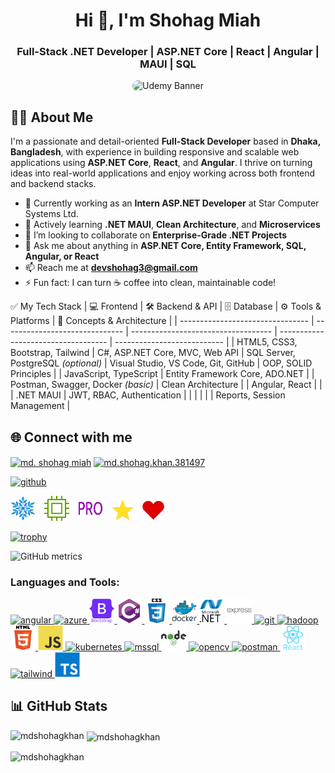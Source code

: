 

<h1 align="center">Hi 👋, I'm Shohag Miah</h1>
<h3 align="center">Full-Stack .NET Developer | ASP.NET Core | React | Angular | MAUI | SQL</h3>

<p align="center">
  <img src="https://img-c.udemycdn.com/course/750x422/2842536_694c.jpg" alt="Udemy Banner" width="100%" height="300px" style="object-fit: cover; border-radius: 10px;" />
</p>














## 👨‍💻 About Me

I'm a passionate and detail-oriented **Full-Stack Developer** based in **Dhaka, Bangladesh**, with experience in building responsive and scalable web applications using **ASP.NET Core**, **React**, and **Angular**. I thrive on turning ideas into real-world applications and enjoy working across both frontend and backend stacks.

- 🔭 Currently working as an **Intern ASP.NET Developer** at Star Computer Systems Ltd.
- 🌱 Actively learning **.NET MAUI**, **Clean Architecture**, and **Microservices**
- 👯 I’m looking to collaborate on **Enterprise-Grade .NET Projects**
- 💬 Ask me about anything in **ASP.NET Core, Entity Framework, SQL, Angular, or React**
- 📫 Reach me at **devshohag3@gmail.com**
- ⚡ Fun fact: I can turn ☕ coffee into clean, maintainable code!

✅ My Tech Stack
| 💻 Frontend                      | 🛠️ Backend & API              | 🗄️ Database                        | ⚙️ Tools & Platforms                | 🧠 Concepts & Architecture  |
| -------------------------------- | ------------------------------ | ----------------------------------- | ----------------------------------- | --------------------------- |
| HTML5, CSS3, Bootstrap, Tailwind | C#, ASP.NET Core, MVC, Web API | SQL Server, PostgreSQL *(optional)* | Visual Studio, VS Code, Git, GitHub | OOP, SOLID Principles       |
| JavaScript, TypeScript           | Entity Framework Core, ADO.NET |                                     | Postman, Swagger, Docker *(basic)*  | Clean Architecture          |
| Angular, React                   |                                |                                     | .NET MAUI                           | JWT, RBAC, Authentication   |
|                                  |                                |                                     |                                     | Reports, Session Management |




## 🌐 Connect with me
<p align="left">
<a href="https://linkedin.com/in/md. shohag miah" target="blank"><img align="center" src="https://raw.githubusercontent.com/rahuldkjain/github-profile-readme-generator/master/src/images/icons/Social/linked-in-alt.svg" alt="md. shohag miah" height="30" width="40" /></a>
<a href="https://fb.com/md.shohag.khan.381497" target="blank"><img align="center" src="https://raw.githubusercontent.com/rahuldkjain/github-profile-readme-generator/master/src/images/icons/Social/facebook.svg" alt="md.shohag.khan.381497" height="30" width="40" /></a>
</p>

[<img src='https://cdn.jsdelivr.net/npm/simple-icons@3.0.1/icons/github.svg' alt='github' height='40'>](https://github.com/mdshohagkhan)  

<a href='https://archiveprogram.github.com/'><img src='https://raw.githubusercontent.com/acervenky/animated-github-badges/master/assets/acbadge.gif' width='40' height='40'></a> <a href='https://docs.github.com/en/developers'><img src='https://raw.githubusercontent.com/acervenky/animated-github-badges/master/assets/devbadge.gif' width='40' height='40'></a> <a href='https://github.com/pricing'><img src='https://raw.githubusercontent.com/acervenky/animated-github-badges/master/assets/pro.gif' width='40' height='40'></a> <a href='https://stars.github.com/'><img src='https://raw.githubusercontent.com/acervenky/animated-github-badges/master/assets/starbadge.gif' width='35' height='35'></a> <a href='https://docs.github.com/en/github/supporting-the-open-source-community-with-github-sponsors'><img src='https://raw.githubusercontent.com/acervenky/animated-github-badges/master/assets/sponsorbadge.gif' width='35' height='35'></a> 

[![trophy](https://github-profile-trophy.vercel.app/?username=mdshohagkhan)](https://github.com/ryo-ma/github-profile-trophy)

![GitHub metrics](https://metrics.lecoq.io/mdshohagkhan)  




<h3 align="left">Languages and Tools:</h3>
<p align="left"> <a href="https://angular.io" target="_blank" rel="noreferrer"> <img src="https://angular.io/assets/images/logos/angular/angular.svg" alt="angular" width="40" height="40"/> </a> <a href="https://azure.microsoft.com/en-in/" target="_blank" rel="noreferrer"> <img src="https://www.vectorlogo.zone/logos/microsoft_azure/microsoft_azure-icon.svg" alt="azure" width="40" height="40"/> </a> <a href="https://getbootstrap.com" target="_blank" rel="noreferrer"> <img src="https://raw.githubusercontent.com/devicons/devicon/master/icons/bootstrap/bootstrap-plain-wordmark.svg" alt="bootstrap" width="40" height="40"/> </a> <a href="https://www.w3schools.com/cs/" target="_blank" rel="noreferrer"> <img src="https://raw.githubusercontent.com/devicons/devicon/master/icons/csharp/csharp-original.svg" alt="csharp" width="40" height="40"/> </a> <a href="https://www.w3schools.com/css/" target="_blank" rel="noreferrer"> <img src="https://raw.githubusercontent.com/devicons/devicon/master/icons/css3/css3-original-wordmark.svg" alt="css3" width="40" height="40"/> </a> <a href="https://www.docker.com/" target="_blank" rel="noreferrer"> <img src="https://raw.githubusercontent.com/devicons/devicon/master/icons/docker/docker-original-wordmark.svg" alt="docker" width="40" height="40"/> </a> <a href="https://dotnet.microsoft.com/" target="_blank" rel="noreferrer"> <img src="https://raw.githubusercontent.com/devicons/devicon/master/icons/dot-net/dot-net-original-wordmark.svg" alt="dotnet" width="40" height="40"/> </a> <a href="https://expressjs.com" target="_blank" rel="noreferrer"> <img src="https://raw.githubusercontent.com/devicons/devicon/master/icons/express/express-original-wordmark.svg" alt="express" width="40" height="40"/> </a> <a href="https://git-scm.com/" target="_blank" rel="noreferrer"> <img src="https://www.vectorlogo.zone/logos/git-scm/git-scm-icon.svg" alt="git" width="40" height="40"/> </a> <a href="https://hadoop.apache.org/" target="_blank" rel="noreferrer"> <img src="https://www.vectorlogo.zone/logos/apache_hadoop/apache_hadoop-icon.svg" alt="hadoop" width="40" height="40"/> </a> <a href="https://www.w3.org/html/" target="_blank" rel="noreferrer"> <img src="https://raw.githubusercontent.com/devicons/devicon/master/icons/html5/html5-original-wordmark.svg" alt="html5" width="40" height="40"/> </a> <a href="https://developer.mozilla.org/en-US/docs/Web/JavaScript" target="_blank" rel="noreferrer"> <img src="https://raw.githubusercontent.com/devicons/devicon/master/icons/javascript/javascript-original.svg" alt="javascript" width="40" height="40"/> </a> <a href="https://kubernetes.io" target="_blank" rel="noreferrer"> <img src="https://www.vectorlogo.zone/logos/kubernetes/kubernetes-icon.svg" alt="kubernetes" width="40" height="40"/> </a> <a href="https://www.microsoft.com/en-us/sql-server" target="_blank" rel="noreferrer"> <img src="https://www.svgrepo.com/show/303229/microsoft-sql-server-logo.svg" alt="mssql" width="40" height="40"/> </a> <a href="https://nodejs.org" target="_blank" rel="noreferrer"> <img src="https://raw.githubusercontent.com/devicons/devicon/master/icons/nodejs/nodejs-original-wordmark.svg" alt="nodejs" width="40" height="40"/> </a> <a href="https://opencv.org/" target="_blank" rel="noreferrer"> <img src="https://www.vectorlogo.zone/logos/opencv/opencv-icon.svg" alt="opencv" width="40" height="40"/> </a> <a href="https://postman.com" target="_blank" rel="noreferrer"> <img src="https://www.vectorlogo.zone/logos/getpostman/getpostman-icon.svg" alt="postman" width="40" height="40"/> </a> <a href="https://reactjs.org/" target="_blank" rel="noreferrer"> <img src="https://raw.githubusercontent.com/devicons/devicon/master/icons/react/react-original-wordmark.svg" alt="react" width="40" height="40"/> </a> <a href="https://tailwindcss.com/" target="_blank" rel="noreferrer"> <img src="https://www.vectorlogo.zone/logos/tailwindcss/tailwindcss-icon.svg" alt="tailwind" width="40" height="40"/> </a> <a href="https://www.typescriptlang.org/" target="_blank" rel="noreferrer"> <img src="https://raw.githubusercontent.com/devicons/devicon/master/icons/typescript/typescript-original.svg" alt="typescript" width="40" height="40"/> </a> </p>


## 📊 GitHub Stats

<p><img align="left" src="https://github-readme-stats.vercel.app/api/top-langs?username=mdshohagkhan&show_icons=true&locale=en&layout=compact" alt="mdshohagkhan" /></p>

<p>&nbsp;<img align="center" src="https://github-readme-stats.vercel.app/api?username=mdshohagkhan&show_icons=true&locale=en" alt="mdshohagkhan" /></p>

<p><img align="center" src="https://github-readme-streak-stats.herokuapp.com/?user=mdshohagkhan&" alt="mdshohagkhan" /></p>
